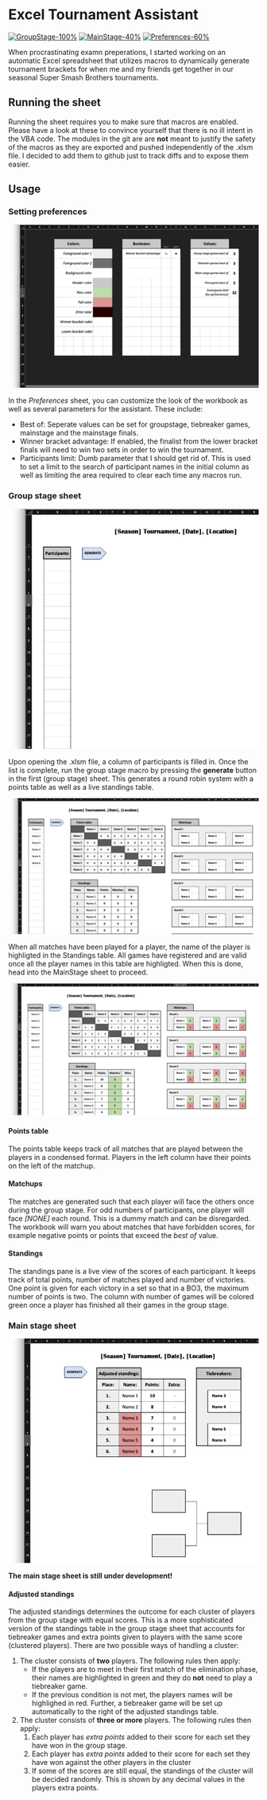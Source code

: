 # Excel Tournament Assistant

[![GroupStage-100%](https://img.shields.io/badge/Group%20Stage-100%25-green)]()
[![MainStage-40%](https://img.shields.io/badge/Main%20Stage-40%25-orange)]()
[![Preferences-60%](https://img.shields.io/badge/Preferences-60%25-orange)]()

When procrastinating examn preperations, I started working on an automatic
Excel spreadsheet that utilizes macros to dynamically generate tournament
brackets for when me and my friends get together in our seasonal Super Smash Brothers tournaments.


## Running the sheet
Running the sheet requires you to make sure that macros are enabled.
Please have a look at these to convince yourself that there is no ill intent 
in the VBA code. The modules in the git are are __not__ meant to justify the safety of the macros as they are exported and pushed independently of the .xlsm file.
I decided to add them to github just to track diffs and to expose them easier.

## Usage
### Setting preferences

![image](/asset/img/preferencesSheet.png)

In the _Preferences_ sheet, you can customize the look of the workbook as well as several parameters for the assistant. These include:
 * Best of: Seperate values can be set for groupstage, tiebreaker games, mainstage and the mainstage finals.  
 * Winner bracket advantage: If enabled, the finalist from the lower bracket finals will need to win two sets in order to win the tournament.
 * Participants limit: Dumb parameter that I should get rid of. This is used to set a limit to the search of participant names in the initial column as well as limiting the area required to clear each time any macros run.

### Group stage sheet

![image](/asset/img/emptyGroupStage.png)

Upon opening the .xlsm file, a column of participants is filled in. 
Once the list is complete, run the group stage macro by pressing the **generate**
button in the first (group stage) sheet. This generates a round robin system with
a points table as well as a live standings table.

![image](/asset/img/generatedGroupStage.png)

When all matches have been played for a player, the name of the player is highligted in the Standings table. All games have registered and are valid once all the player names in this table are highligted.
When this is done, head into the MainStage sheet to proceed.

![image](/asset/img/filledGroupStage.png)

#### Points table
The points table keeps track of all matches that are played between the players in a condensed format. Players in the left column have their points on the left of the matchup.

#### Matchups
The matches are generated such that each player will face the others once during the 
group stage. For odd numbers of participants, one player will face _[NONE]_ each round. This is a dummy match and can be disregarded. 
The workbook will warn you about matches that have forbidden scores, for example negative points or points that exceed the *best of* value.

#### Standings
The standings pane is a live view of the scores of each participant.
It keeps track of total points, number of matches played and number of victories. One point is given for each victory in a set so that in a BO3, the maximum number of points is two.
The column with number of games will be colored green once a player has finished all their games in the group stage.

### Main stage sheet

![image](/asset/img/generatedMainStage.png)

__The main stage sheet is still under development!__

#### Adjusted standings
The adjusted standings determines the outcome for each cluster of players from the group stage with equal scores. This is a more sophisticated version of the standings table in the group stage sheet that
accounts for tiebreaker games and extra points given to players with the same score (clustered players).
There are two possible ways of handling a cluster:
1. The cluster consists of __two__ players. The following rules then apply:
	* If the players are to meet in their first match of the elimination phase, their names are highlighted in green and they do __not__ need to play a tiebreaker game.
	* If the previous condition is not met, the players names will be highlighed in red. Further, a tiebreaker game will be set up automatically to the right of the adjusted standings table.
2. The cluster consists of __three or more__ players. The following rules then apply:
	1. Each player has _extra points_ added to their score for each set they have won in the group stage.
	2. Each player has _extra points_ added to their score for each set they have won against the other players in the cluster
	3. If some of the scores are still equal, the standings of the cluster will be decided randomly. This is shown by any decimal values in the players extra points.


